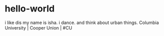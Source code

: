 # hello-world
i like dis
my name is isha. i dance. and think about urban things. 
Columbia University | Cooper Union | #CU

